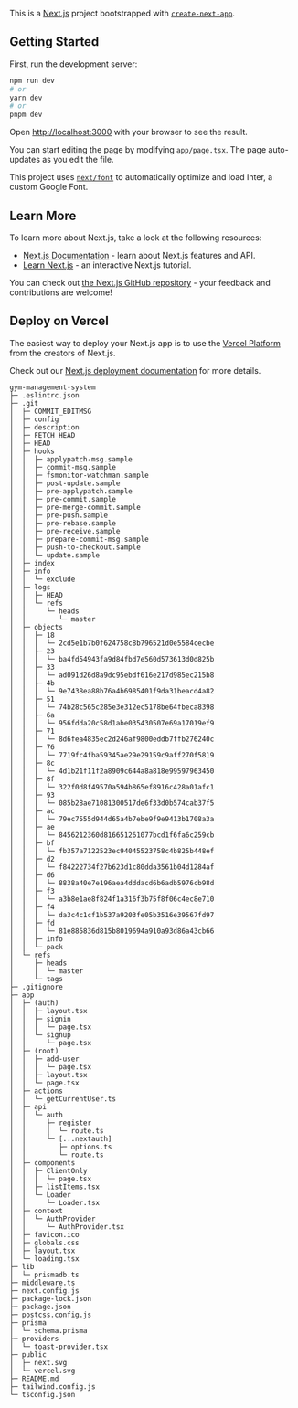 This is a [Next.js](https://nextjs.org/) project bootstrapped with [`create-next-app`](https://github.com/vercel/next.js/tree/canary/packages/create-next-app).

## Getting Started

First, run the development server:

```bash
npm run dev
# or
yarn dev
# or
pnpm dev
```

Open [http://localhost:3000](http://localhost:3000) with your browser to see the result.

You can start editing the page by modifying `app/page.tsx`. The page auto-updates as you edit the file.

This project uses [`next/font`](https://nextjs.org/docs/basic-features/font-optimization) to automatically optimize and load Inter, a custom Google Font.

## Learn More

To learn more about Next.js, take a look at the following resources:

- [Next.js Documentation](https://nextjs.org/docs) - learn about Next.js features and API.
- [Learn Next.js](https://nextjs.org/learn) - an interactive Next.js tutorial.

You can check out [the Next.js GitHub repository](https://github.com/vercel/next.js/) - your feedback and contributions are welcome!

## Deploy on Vercel

The easiest way to deploy your Next.js app is to use the [Vercel Platform](https://vercel.com/new?utm_medium=default-template&filter=next.js&utm_source=create-next-app&utm_campaign=create-next-app-readme) from the creators of Next.js.

Check out our [Next.js deployment documentation](https://nextjs.org/docs/deployment) for more details.

```
gym-management-system
├─ .eslintrc.json
├─ .git
│  ├─ COMMIT_EDITMSG
│  ├─ config
│  ├─ description
│  ├─ FETCH_HEAD
│  ├─ HEAD
│  ├─ hooks
│  │  ├─ applypatch-msg.sample
│  │  ├─ commit-msg.sample
│  │  ├─ fsmonitor-watchman.sample
│  │  ├─ post-update.sample
│  │  ├─ pre-applypatch.sample
│  │  ├─ pre-commit.sample
│  │  ├─ pre-merge-commit.sample
│  │  ├─ pre-push.sample
│  │  ├─ pre-rebase.sample
│  │  ├─ pre-receive.sample
│  │  ├─ prepare-commit-msg.sample
│  │  ├─ push-to-checkout.sample
│  │  └─ update.sample
│  ├─ index
│  ├─ info
│  │  └─ exclude
│  ├─ logs
│  │  ├─ HEAD
│  │  └─ refs
│  │     └─ heads
│  │        └─ master
│  ├─ objects
│  │  ├─ 18
│  │  │  └─ 2cd5e1b7b0f624758c8b796521d0e5584cecbe
│  │  ├─ 23
│  │  │  └─ ba4fd54943fa9d84fbd7e560d573613d0d825b
│  │  ├─ 33
│  │  │  └─ ad091d26d8a9dc95ebdf616e217d985ec215b8
│  │  ├─ 4b
│  │  │  └─ 9e7438ea88b76a4b6985401f9da31beacd4a82
│  │  ├─ 51
│  │  │  └─ 74b28c565c285e3e312ec5178be64fbeca8398
│  │  ├─ 6a
│  │  │  └─ 956fdda20c58d1abe035430507e69a17019ef9
│  │  ├─ 71
│  │  │  └─ 8d6fea4835ec2d246af9800eddb7ffb276240c
│  │  ├─ 76
│  │  │  └─ 7719fc4fba59345ae29e29159c9aff270f5819
│  │  ├─ 8c
│  │  │  └─ 4d1b21f11f2a8909c644a8a818e99597963450
│  │  ├─ 8f
│  │  │  └─ 322f0d8f49570a594b865ef8916c428a01afc1
│  │  ├─ 93
│  │  │  └─ 085b28ae71081300517de6f33d0b574cab37f5
│  │  ├─ ac
│  │  │  └─ 79ec7555d944d65a4b7ebe9f9e9413b1708a3a
│  │  ├─ ae
│  │  │  └─ 8456212360d816651261077bcd1f6fa6c259cb
│  │  ├─ bf
│  │  │  └─ fb357a7122523ec94045523758c4b825b448ef
│  │  ├─ d2
│  │  │  └─ f84222734f27b623d1c80dda3561b04d1284af
│  │  ├─ d6
│  │  │  └─ 8838a40e7e196aea4dddacd6b6adb5976cb98d
│  │  ├─ f3
│  │  │  └─ a3b8e1ae8f824f1a316f3b75f8f06c4ec8e710
│  │  ├─ f4
│  │  │  └─ da3c4c1cf1b537a9203fe05b3516e39567fd97
│  │  ├─ fd
│  │  │  └─ 81e885836d815b8019694a910a93d86a43cb66
│  │  ├─ info
│  │  └─ pack
│  └─ refs
│     ├─ heads
│     │  └─ master
│     └─ tags
├─ .gitignore
├─ app
│  ├─ (auth)
│  │  ├─ layout.tsx
│  │  ├─ signin
│  │  │  └─ page.tsx
│  │  └─ signup
│  │     └─ page.tsx
│  ├─ (root)
│  │  ├─ add-user
│  │  │  └─ page.tsx
│  │  ├─ layout.tsx
│  │  └─ page.tsx
│  ├─ actions
│  │  └─ getCurrentUser.ts
│  ├─ api
│  │  └─ auth
│  │     ├─ register
│  │     │  └─ route.ts
│  │     └─ [...nextauth]
│  │        ├─ options.ts
│  │        └─ route.ts
│  ├─ components
│  │  ├─ ClientOnly
│  │  │  └─ page.tsx
│  │  ├─ listItems.tsx
│  │  └─ Loader
│  │     └─ Loader.tsx
│  ├─ context
│  │  └─ AuthProvider
│  │     └─ AuthProvider.tsx
│  ├─ favicon.ico
│  ├─ globals.css
│  ├─ layout.tsx
│  └─ loading.tsx
├─ lib
│  └─ prismadb.ts
├─ middleware.ts
├─ next.config.js
├─ package-lock.json
├─ package.json
├─ postcss.config.js
├─ prisma
│  └─ schema.prisma
├─ providers
│  └─ toast-provider.tsx
├─ public
│  ├─ next.svg
│  └─ vercel.svg
├─ README.md
├─ tailwind.config.js
└─ tsconfig.json

```
